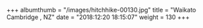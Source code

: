 +++
albumthumb = "/images/hitchhike-00130.jpg"
title = "Waikato Cambridge , NZ"
date = "2018:12:20 18:15:07"
weight = 130
+++
